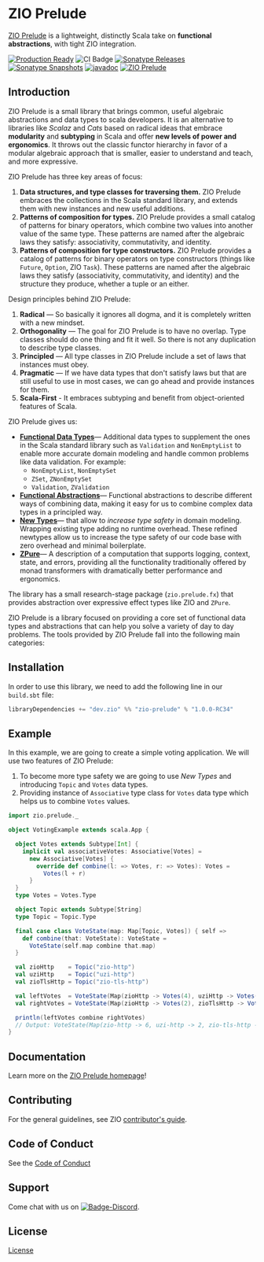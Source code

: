 [//]: # (This file was autogenerated using `zio-sbt-website` plugin via `sbt generateReadme` command.)
[//]: # (So please do not edit it manually. Instead, change "docs/index.md" file or sbt setting keys)
[//]: # (e.g. "readmeDocumentation" and "readmeSupport".)

# ZIO Prelude

[ZIO Prelude](https://github.com/zio/zio-prelude) is a lightweight, distinctly Scala take on **functional abstractions**, with tight ZIO integration.

[![Production Ready](https://img.shields.io/badge/Project%20Stage-Production%20Ready-brightgreen.svg)](https://github.com/zio/zio/wiki/Project-Stages) ![CI Badge](https://github.com/zio/zio-prelude/workflows/CI/badge.svg) [![Sonatype Releases](https://img.shields.io/nexus/r/https/oss.sonatype.org/dev.zio/zio-prelude_2.13.svg?label=Sonatype%20Release)](https://oss.sonatype.org/content/repositories/releases/dev/zio/zio-prelude_2.13/) [![Sonatype Snapshots](https://img.shields.io/nexus/s/https/oss.sonatype.org/dev.zio/zio-prelude_2.13.svg?label=Sonatype%20Snapshot)](https://oss.sonatype.org/content/repositories/snapshots/dev/zio/zio-prelude_2.13/) [![javadoc](https://javadoc.io/badge2/dev.zio/zio-prelude-docs_2.13/javadoc.svg)](https://javadoc.io/doc/dev.zio/zio-prelude-docs_2.13) [![ZIO Prelude](https://img.shields.io/github/stars/zio/zio-prelude?style=social)](https://github.com/zio/zio-prelude)

## Introduction

ZIO Prelude is a small library that brings common, useful algebraic abstractions and data types to scala developers. It is an alternative to libraries like _Scalaz_ and _Cats_ based on radical ideas that embrace **modularity** and **subtyping** in Scala and offer **new levels of power and ergonomics**. It throws out the classic functor hierarchy in favor of a modular algebraic approach that is smaller, easier to understand and teach, and more expressive.

ZIO Prelude has three key areas of focus:

1. **Data structures, and type classes for traversing them.** ZIO Prelude embraces the collections in the Scala standard library, and extends them with new instances and new useful additions.
2. **Patterns of composition for types.** ZIO Prelude provides a small catalog of patterns for binary operators, which combine two values into another value of the same type. These patterns are named after the algebraic laws they satisfy: associativity, commutativity, and identity.
3. **Patterns of composition for type constructors.** ZIO Prelude provides a catalog of patterns for binary operators on type constructors (things like `Future`, `Option`, ZIO `Task`). These patterns are named after the algebraic laws they satisfy (associativity, commutativity, and identity) and the structure they produce, whether a tuple or an either.

Design principles behind ZIO Prelude:

1. **Radical** — So basically it ignores all dogma, and it is completely written with a new mindset.
2. **Orthogonality** — The goal for ZIO Prelude is to have no overlap. Type classes should do one thing and fit it well. So there is not any duplication to describe type classes.
3. **Principled** — All type classes in ZIO Prelude include a set of laws that instances must obey.
4. **Pragmatic** — If we have data types that don't satisfy laws but that are still useful to use in most cases, we can go ahead and provide instances for them.
5. **Scala-First** - It embraces subtyping and benefit from object-oriented features of Scala.

ZIO Prelude gives us:

- **[Functional Data Types](docs/functional-data-types/index.md)**— Additional data types to supplement the ones in the Scala standard library such as `Validation` and `NonEmptyList` to enable more accurate domain modeling and handle common problems like data validation. For example:
  - `NonEmptyList`, `NonEmptySet`
  - `ZSet`, `ZNonEmptySet`
  - `Validation`, `ZValidation`
- **[Functional Abstractions](docs/functional-abstractions/index.md)**— Functional abstractions to describe different ways of combining data, making it easy for us to combine complex data types in a principled way.
- **[New Types](docs/newtypes/index.md)**— that allow to _increase type safety_ in domain modeling. Wrapping existing type adding no runtime overhead. These refined newtypes allow us to increase the type safety of our code base with zero overhead and minimal boilerplate.
- **[ZPure](docs/zpure/index.md)**— A description of a computation that supports logging, context, state, and errors, providing all the functionality traditionally offered by monad transformers with dramatically better performance and ergonomics.

The library has a small research-stage package (`zio.prelude.fx`) that provides abstraction over expressive effect types like ZIO and `ZPure`.

ZIO Prelude is a library focused on providing a core set of functional data types and abstractions that can help you solve a variety of day to day problems. The tools provided by ZIO Prelude fall into the following main categories:

## Installation

In order to use this library, we need to add the following line in our `build.sbt` file:

```scala
libraryDependencies += "dev.zio" %% "zio-prelude" % "1.0.0-RC34"
```

## Example

In this example, we are going to create a simple voting application. We will use two features of ZIO Prelude:
1. To become more type safety we are going to use _New Types_ and introducing `Topic` and `Votes` data types.
2. Providing instance of `Associative` type class for `Votes` data type which helps us to combine `Votes` values.

```scala
import zio.prelude._

object VotingExample extends scala.App {

  object Votes extends Subtype[Int] {
    implicit val associativeVotes: Associative[Votes] =
      new Associative[Votes] {
        override def combine(l: => Votes, r: => Votes): Votes =
          Votes(l + r)
      }
  }
  type Votes = Votes.Type

  object Topic extends Subtype[String]
  type Topic = Topic.Type

  final case class VoteState(map: Map[Topic, Votes]) { self =>
    def combine(that: VoteState): VoteState =
      VoteState(self.map combine that.map)
  }

  val zioHttp    = Topic("zio-http")
  val uziHttp    = Topic("uzi-http")
  val zioTlsHttp = Topic("zio-tls-http")

  val leftVotes  = VoteState(Map(zioHttp -> Votes(4), uziHttp -> Votes(2)))
  val rightVotes = VoteState(Map(zioHttp -> Votes(2), zioTlsHttp -> Votes(2)))

  println(leftVotes combine rightVotes)
  // Output: VoteState(Map(zio-http -> 6, uzi-http -> 2, zio-tls-http -> 2))
}
```

## Documentation

Learn more on the [ZIO Prelude homepage](https://zio.dev/zio-prelude/)!

## Contributing

For the general guidelines, see ZIO [contributor's guide](https://zio.dev/contributor-guidelines).

## Code of Conduct

See the [Code of Conduct](https://zio.dev/code-of-conduct)

## Support

Come chat with us on [![Badge-Discord]][Link-Discord].

[Badge-Discord]: https://img.shields.io/discord/629491597070827530?logo=discord "chat on discord"
[Link-Discord]: https://discord.gg/2ccFBr4 "Discord"

## License

[License](LICENSE)
